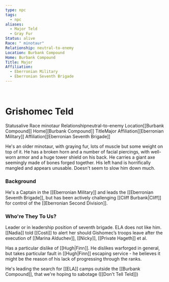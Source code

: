 ```yaml
---
type: npc
tags:
  - npc
aliases:
  - Major Teld
  - Gray Fur
Status: alive
Race: " minotaur"
Relationship: neutral-to-enemy
Location: Burbank Compound
Home: Burbank Compound
Title: Major
Affiliation:
  - Eberronian Military
  - Eberronian Seventh Brigade
---
```

​
# Grishomec Teld
<span class="dataview inline-field"><span class="inline-field-key">Status</span><span class="inline-field-value">alive</span></span>
<span class="dataview inline-field"><span class="inline-field-key">Race</span><span class="inline-field-value"> minotaur</span></span>
<span class="dataview inline-field"><span class="inline-field-key">Relationship</span><span class="inline-field-value">neutral-to-enemy</span></span>
<span class="dataview inline-field"><span class="inline-field-key">Location</span><span class="inline-field-value">[[Burbank Compound]]</span></span>
<span class="dataview inline-field"><span class="inline-field-key">Home</span><span class="inline-field-value">[[Burbank Compound]]</span></span>
<span class="dataview inline-field"><span class="inline-field-key">Title</span><span class="inline-field-value">Major</span></span>
<span class="dataview inline-field"><span class="inline-field-key">Affiliation</span><span class="inline-field-value">[[Eberronian Military]]</span></span>
<span class="dataview inline-field"><span class="inline-field-key">Affiliation</span><span class="inline-field-value">[[Eberronian Seventh Brigade]]</span></span>

He's an older minotaur, with graying fur, lots of muscle but some weight on top of it. He has a broken horn and a number of facial piercings, with well-worn armor and a huge tower shield on his back. He carries a giant axe seemingly made of bones forged together. His left hand is horrifically mangled and appears unusable. Doesn't seem to slow him down much.

### Background
He's a Captain in the [[Eberronian Military]] and leads the [[Eberronian Seventh Brigade]], but has been actively challenging [[Cliff Burbank|Cliff]] for control of the [[Eberronian Second Division]]. 

### Who're They To Us?
Leader or in leadership position of seventh brigade. ELA does not like him. [[Nadia]] told [[Costi]] to alert her should Gishomec’s troops leave after the execution of [[Marina Alduchev]], [[Nicky]], [[Private Hageth]] et al.

Has a particular dislike of [[Hugh|Finn]]. He dislikes warforged in general, but takes particular fault in [[Hugh|Finn]] escaping service - he believes it might be the reason of his lack of progressing through the ranks. 

He's leading the search for [[ELA]] camps outside the [[Burbank Compound]], that we're hoping to sabotage ([[Don't Tell Teld]])